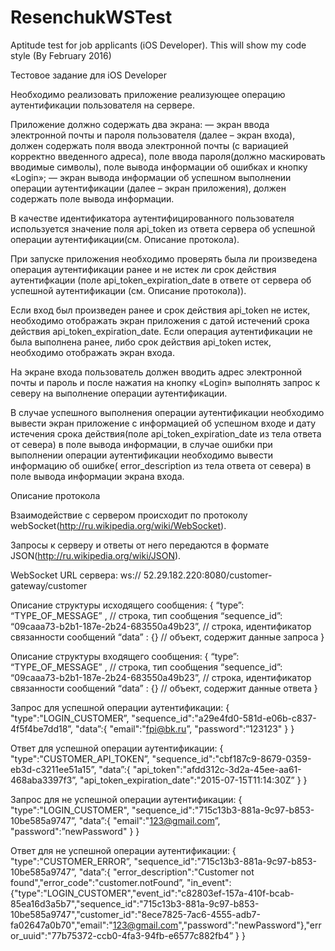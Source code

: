 # ResenchukWSTest
Aptitude test for job applicants (iOS Developer). This will show my code style (By February 2016)

Тестовое задание для iOS Developer

Необходимо реализовать приложение  реализующее операцию аутентификации пользователя на сервере. 

Приложение должно содержать два экрана: 
— экран ввода электронной почты и пароля пользователя (далее – экран входа), должен содержать поля ввода электронной почты (с вариацией корректно введенного адреса), поле ввода пароля(должно маскировать вводимые символы), поле вывода информации об ошибках и кнопку «Login»; 
— экран вывода информации об успешном выполнении операции аутентификации (далее – экран приложения), должен содержать поле вывода информации. 

В качестве идентификатора аутентифицированного пользователя используется значение поля api_token из ответа сервера об успешной операции аутентификации(см. Описание протокола).

При запуске приложения необходимо проверять была ли произведена операция аутентификации ранее и не истек ли срок действия аутентифкации (поле api_token_expiration_date в ответе от сервера об успешной аутентификации (см. Описание протокола)). 

Если вход был произведен ранее и срок действия api_token не истек, необходимо отображать экран приложения с датой истечений срока действия api_token_expiration_date. Если операция аутентификации не была выполнена ранее, либо срок действия api_token истек, необходимо отображать экран входа. 

На экране входа пользователь должен вводить адрес электронной почты и пароль и после нажатия на кнопку «Login» выполнять запрос к северу на выполнение операции аутентификации. 

В случае успешного выполнения операции аутентификации необходимо вывести экран приложение с информацией об успешном входе и дату истечения срока действия(поле api_token_expiration_date из тела ответа от севера) в поле вывода информации, в случае ошибки при выполнении операции аутентификации необходимо вывести информацию об ошибке( error_description из тела ответа от севера) в поле вывода информации экрана входа. 

Описание протокола 

Взаимодействие с сервером происходит по протоколу webSocket(http://ru.wikipedia.org/wiki/WebSocket). 

Запросы к серверу и ответы от него передаются в формате JSON(http://ru.wikipedia.org/wiki/JSON). 

WebSocket URL сервера: ws:// 52.29.182.220:8080/customer-gateway/customer 

Описание структуры исходящего сообщения:
{ 
  “type”: “TYPE_OF_MESSAGE” , // строка, тип сообщения
  “sequence_id”: “09caaa73-b2b1-187e-2b24-683550a49b23”, // строка, идентификатор связанности сообщений
  “data” : {} // объект, содержит данные запроса
}

Описание структуры входящего сообщения:
{ 
  “type”: “TYPE_OF_MESSAGE” , // строка, тип сообщения
  “sequence_id”: “09caaa73-b2b1-187e-2b24-683550a49b23”, // строка, идентификатор связанности сообщений
  “data” : {} // объект, содержит данные ответа
}

Запрос для успешной операции аутентификации:
{
  "type":"LOGIN_CUSTOMER”,
  "sequence_id":"a29e4fd0-581d-e06b-c837-4f5f4be7dd18”,
  "data”:{
    "email":"fpi@bk.ru”,
    "password":”123123"
  }
}

Ответ для успешной операции аутентификации: 
{
  "type":"CUSTOMER_API_TOKEN”,
  "sequence_id":"cbf187c9-8679-0359-eb3d-c3211ee51a15”,
  "data”:{
    "api_token":"afdd312c-3d2a-45ee-aa61-468aba3397f3”,
    "api_token_expiration_date":"2015-07-15T11:14:30Z”
  }
}

Запрос для не успешной операции аутентификации: 
{
  "type":"LOGIN_CUSTOMER",
  "sequence_id":"715c13b3-881a-9c97-b853-10be585a9747”,
  "data”:{
    "email":"123@gmail.com”,
    "password":”newPassword"
  }
}

Ответ для не успешной операции аутентификации: 
{
  "type":"CUSTOMER_ERROR”,
  "sequence_id":"715c13b3-881a-9c97-b853-10be585a9747”,
  "data”:{
    "error_description":"Customer not found","error_code":"customer.notFound”,
    "in_event":{"type":"LOGIN_CUSTOMER","event_id":"c82803ef-157a-410f-bcab-85ea16d3a5b7","sequence_id":"715c13b3-881a-9c97-b853-10be585a9747","customer_id":"8ece7825-7ac6-4555-adb7-fa02647a0b70","email":"123@gmail.com","password":"newPassword"},"error_uuid":"77b75372-ccb0-4fa3-94fb-e6577c882fb4”
  }
}
